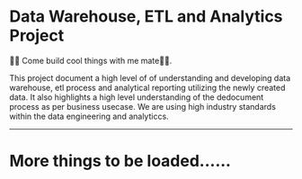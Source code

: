 # Data Warehouse, ETL and Analytics Project

🐱‍👤 Come build cool things with me mate🐱‍🏍.

This project document a high level of of understanding and developing data warehouse, etl process and analytical reporting utilizing the newly created data.
It also highlights a high level understanding of the dedocument process as per business usecase. We are using high industry standards within the data engineering and analyticcs.

---------
  # More things to be loaded......
